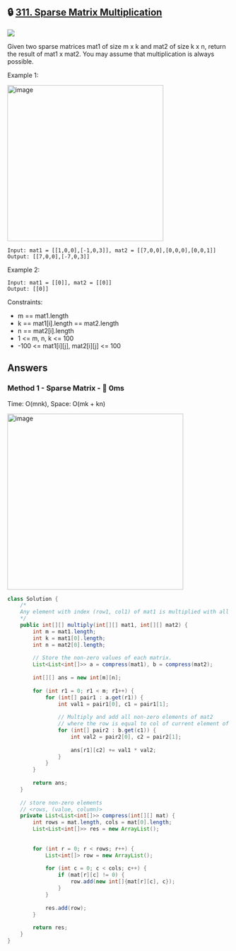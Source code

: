 ## 🔒 [311. Sparse Matrix Multiplication](https://leetcode.com/problems/sparse-matrix-multiplication/)

![](https://github.com/weltond/DataStructure/blob/master/medium.PNG)

Given two sparse matrices mat1 of size m x k and mat2 of size k x n, return the result of mat1 x mat2. You may assume that multiplication is always possible.

 

Example 1:

<img width="353" alt="image" src="https://user-images.githubusercontent.com/9000286/155051642-7e023257-e7a3-45f9-bc21-a8ade983305e.png">

```
Input: mat1 = [[1,0,0],[-1,0,3]], mat2 = [[7,0,0],[0,0,0],[0,0,1]]
Output: [[7,0,0],[-7,0,3]]
```

Example 2:

```
Input: mat1 = [[0]], mat2 = [[0]]
Output: [[0]]
``` 

Constraints:

- m == mat1.length
- k == mat1[i].length == mat2.length
- n == mat2[i].length
- 1 <= m, n, k <= 100
- -100 <= mat1[i][j], mat2[i][j] <= 100

## Answers

### Method 1 - Sparse Matrix - 🚀 0ms
Time: O(mnk), Space: O(mk + kn)

<img width="398" alt="image" src="https://user-images.githubusercontent.com/9000286/155051787-25f95c50-01af-4cab-87f2-cbbd679bba8e.png">

```java
class Solution {
    /*
    Any element with index (row1, col1) of mat1 is multiplied with all the elements of col1 row of mat2
    */
    public int[][] multiply(int[][] mat1, int[][] mat2) {
        int m = mat1.length;
        int k = mat1[0].length;
        int n = mat2[0].length;
        
        // Store the non-zero values of each matrix.
        List<List<int[]>> a = compress(mat1), b = compress(mat2);
        
        int[][] ans = new int[m][n];
        
        for (int r1 = 0; r1 < m; r1++) {
            for (int[] pair1 : a.get(r1)) {
                int val1 = pair1[0], c1 = pair1[1];
                
                // Multiply and add all non-zero elements of mat2
                // where the row is equal to col of current element of mat1.
                for (int[] pair2 : b.get(c1)) {
                    int val2 = pair2[0], c2 = pair2[1];
                    
                    ans[r1][c2] += val1 * val2;
                }
            }
        }
        
        return ans;
    }
    
    // store non-zero elements
    // <rows, (value, column)>
    private List<List<int[]>> compress(int[][] mat) {
        int rows = mat.length, cols = mat[0].length;
        List<List<int[]>> res = new ArrayList();
        
        
        for (int r = 0; r < rows; r++) {
            List<int[]> row = new ArrayList();
            
            for (int c = 0; c < cols; c++) {
                if (mat[r][c] != 0) {
                    row.add(new int[]{mat[r][c], c});
                }
            }
            
            res.add(row);
        }
        
        return res;
    }
}
```
